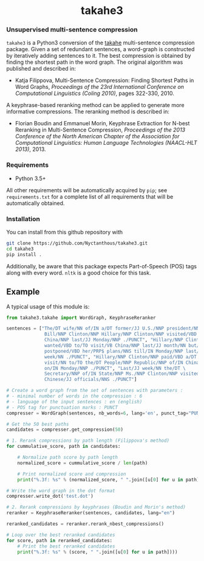 <h1 align="center">takahe3</h1>

### Unsupervised multi-sentence compression

`takahe3` is a Python3 conversion of the [takahe](https://github.com/boudinfl/takahe) multi-sentence compression package. Given a set of redundant sentences, a word-graph is constructed by iteratively adding sentences to it. The best compression is obtained by finding the shortest path in the word graph. The original algorithm was published and described in:

* Katja Filippova, Multi-Sentence Compression: Finding Shortest Paths in Word Graphs, *Proceedings of the 23rd International Conference on Computational Linguistics (Coling 2010)*, pages 322-330, 2010.

A keyphrase-based reranking method can be applied to generate more informative compressions. The reranking method is described in:

* Florian Boudin and Emmanuel Morin, Keyphrase Extraction for N-best Reranking in Multi-Sentence Compression, *Proceedings of the 2013 Conference of the North American Chapter of the Association for Computational Linguistics: Human Language Technologies (NAACL-HLT 2013)*, 2013.


### Requirements

+ Python 3.5+

All other requirements will be automatically acquired by `pip`; see `requirements.txt` for a complete list of all requirements that will be automatically obtained.


### Installation

You can install from this github repository with

```bash
git clone https://github.com/Nyctanthous/takahe3.git
cd takahe3
pip install .
```

Additionally, be aware that this package expects Part-of-Speech (POS) tags along with every word. `nltk` is a good choice for this task.


## Example

A typical usage of this module is:

```python
from takahe3.takahe import WordGraph, KeyphraseReranker

sentences = ["The/DT wife/NN of/IN a/DT former/JJ U.S./NNP president/NN \
              Bill/NNP Clinton/NNP Hillary/NNP Clinton/NNP visited/VBD \
              China/NNP last/JJ Monday/NNP ./PUNCT", "Hillary/NNP Clinton/NNP \
              wanted/VBD to/TO visit/VB China/NNP last/JJ month/NN but/CC \
              postponed/VBD her/PRP$ plans/NNS till/IN Monday/NNP last/JJ \
              week/NN ./PUNCT", "Hillary/NNP Clinton/NNP paid/VBD a/DT \
              visit/NN to/TO the/DT People/NNP Republic/NNP of/IN China/NNP \
              on/IN Monday/NNP ./PUNCT", "Last/JJ week/NN the/DT \
              Secretary/NNP of/IN State/NNP Ms./NNP Clinton/NNP visited/VBD \
              Chinese/JJ officials/NNS ./PUNCT"]

# Create a word graph from the set of sentences with parameters :
# - minimal number of words in the compression : 6
# - language of the input sentences : en (english)
# - POS tag for punctuation marks : PUNCT
compresser = WordGraph(sentences, nb_words=6, lang='en', punct_tag="PUNCT")

# Get the 50 best paths
candidates = compresser.get_compression(50)

# 1. Rerank compressions by path length (Filippova's method)
for cummulative_score, path in candidates:

    # Normalize path score by path length
    normalized_score = cummulative_score / len(path)

    # Print normalized score and compression
    print("%.3f: %s" % (normalized_score, " ".join([u[0] for u in path])))

# Write the word graph in the dot format
compresser.write_dot('test.dot')

# 2. Rerank compressions by keyphrases (Boudin and Morin's method)
reranker = KeyphraseReranker(sentences, candidates, lang="en")

reranked_candidates = reranker.rerank_nbest_compressions()

# Loop over the best reranked candidates
for score, path in reranked_candidates:
    # Print the best reranked candidates
    print("%.3f: %s" % (score, " ".join([u[0] for u in path])))
```
